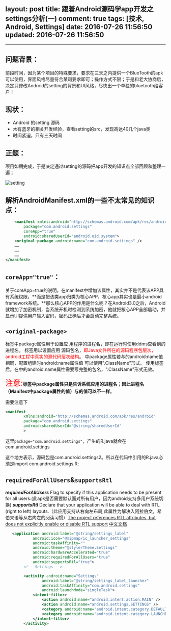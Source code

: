 layout: post
title: 跟着Android源码学app开发之settings分析(一)
comment: true
tags: [技术, Android, Settings]
date: 2016-07-26 11:56:50
updated: 2016-07-26 11:56:50
---

------
## 问题背景：
前段时间，因为某个项目的特殊要求，要求在三天之内提供一个BlueTooth的apk可以使用，界面风格尽量符合某司要求即可；操作方式不限；于是和老大协商后，决定只修改Android的setting的背景和UI风格，尽快出一个单独的bluetooth给客户！
## 现状：
* Android 的setting 源码
* 木有蓝牙的相关开发经验，查看setting的src，发现高达40几个java类
* 时间紧迫，只有三天时间
## 正题：
项目如期完成，于是决定通过setting的源码把app开发的知识点全部回顾和整理一遍；
<!-- more -->
![setting](http://oa1wnpe3m.bkt.clouddn.com/settings.png) 
## 解析AndroidManifest.xml的一些不太常见的知识点：
```xml
	<manifest xmlns:android="http://schemas.android.com/apk/res/android"
        package="com.android.settings"
        coreApp="true"
        android:sharedUserId="android.uid.system">
    <original-package android:name="com.android.settings" />
	……
	……
	……
</manifest>
```
##  `coreApp="true"`：
关于coreApp=true的说明，在manifest中增加该属性，其实并不是代表该APP具有系统权限，**而是把该类app归类为核心APP，核心app其实也是最小android framework系统。**那么核心APP的作用是什么呢？在Android3.0之后，Android就增加了加密机制，当系统开机时检测到系统加密，他就把核心APP全部启动，并显示UI提供用户输入密码，密码正确后才会启动完整系统。

## `<original-package>`
   <manifest>标签中package属性用于设置应 用程序的进程名，即在运行时使用ddms查看到的进程名。
   <original-package>标签用以设置应用 源码包名，<font color=red>即Java文件所在的源码程序包层次，android工程中真实的源代码层次结构</font>。
   <manifest>中package属性若与<original-package>的android:name值相同，配置组建时android:name属性值 可以使用".ClassName"形式。
   使用<original-package>标签后，在<activity><service><receiver><provider>中的android:name属性需要写完整的包名，".ClassName"形式无效。
   
   <font color=red size=5>注意:</font>**<manifest>标签中package属性只是告诉系统应用的进程名；因此进程名（Manifest中package属性的值）与<original-package>的值可以不一样**。
  
需要注意下
```xml
<manifest
        xmlns:android="http://schemas.android.com/apk/res/android"
        package="com.android.settings"
        android:sharedUserId="@string/sharedUserId"
        >
```
这里`package="com.android.settings"`，产生的R.java就会在com.android.settings

<original-package android:name="com.android.settings2" /> 这个地方表示，源码包是com.android.settings2。所以在代码中引用的R.java必须是import com.android.settings.R;
##  `requiredForAllUsers`&`supportsRtl`
***requiredForAllUsers***
Flag to specify if this application needs to be present for all users.(此apk是否需要默认面对所有用户，因为android支持多用户系统切换)
***supportsRtl***
Declare that your application will be able to deal with RTL (right to left) layouts.（此应用支持从右向左布局,此属性为解决入阿拉伯文，希伯来语等从右向左的阅读习惯）[The project references RTL attributes, but does not explicitly enable or disable RTL support](http://stackoverflow.com/questions/27378921/the-project-references-rtl-attributes-but-does-not-explicitly-enable-or-disable)
[中文文档](http://www.apkbus.com/blog-327085-57866.html)

```xml
   <application android:label="@string/settings_label"
            android:icon="@mipmap/ic_launcher_settings"
            android:taskAffinity=""
            android:theme="@style/Theme.Settings"
            android:hardwareAccelerated="true"
            android:requiredForAllUsers="true"
            android:supportsRtl="true">
        <!-- Settings -->

        <activity android:name="Settings"
                android:label="@string/settings_label_launcher"
                android:taskAffinity="com.android.settings"
                android:launchMode="singleTask">
            <intent-filter>
                <action android:name="android.intent.action.MAIN" />
                <action android:name="android.settings.SETTINGS" />
                <category android:name="android.intent.category.DEFAULT" />
                <category android:name="android.intent.category.LAUNCHER" />
            </intent-filter>
        </activity>
```

